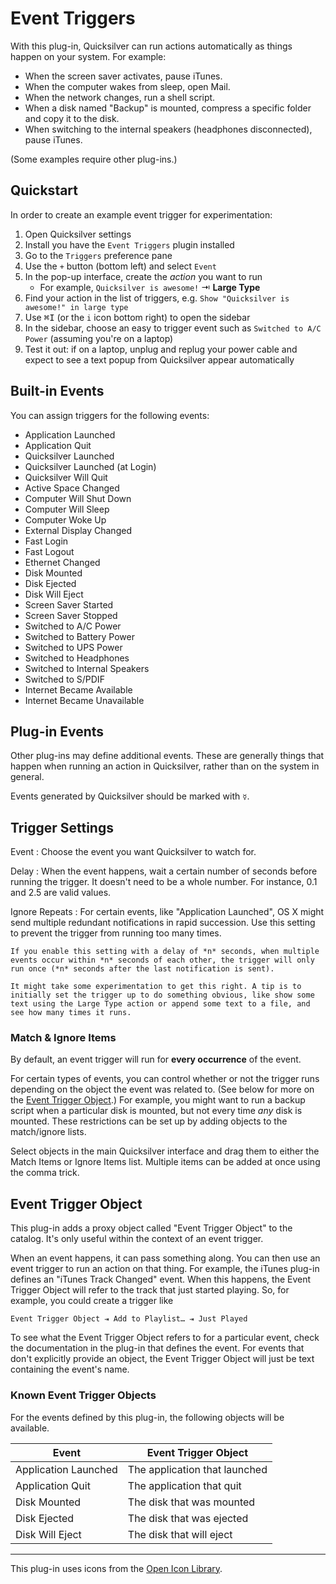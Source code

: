 # Event Triggers #

With this plug-in, Quicksilver can run actions automatically as things happen on your system. For example:

  * When the screen saver activates, pause iTunes.
  * When the computer wakes from sleep, open Mail.
  * When the network changes, run a shell script.
  * When a disk named "Backup" is mounted, compress a specific folder and copy it to the disk.
  * When switching to the internal speakers (headphones disconnected), pause iTunes.

(Some examples require other plug-ins.)

## Quickstart

In order to create an example event trigger for experimentation:

  1. Open Quicksilver settings
  1. Install you have the `Event Triggers` plugin installed
  1. Go to the `Triggers` preference pane
  1. Use the `+` button (bottom left) and select `Event`
  1. In the pop-up interface, create the *action* you want to run
      - For example, `Quicksilver is awesome!` ⇥ **Large Type**
  1. Find your action in the list of triggers, e.g. `Show "Quicksilver is awesome!" in large type`
  1. Use <kbd>⌘</kbd><kbd>I</kbd> (or the `i` icon bottom right) to open the sidebar
  1. In the sidebar, choose an easy to trigger event such as `Switched to A/C Power` (assuming you're on a laptop)
  1. Test it out: if on a laptop, unplug and replug your power cable and expect
   to see a text popup from Quicksilver appear automatically

## Built-in Events ##

You can assign triggers for the following events:

  * Application Launched
  * Application Quit
  * Quicksilver Launched
  * Quicksilver Launched (at Login)
  * Quicksilver Will Quit
  * Active Space Changed
  * Computer Will Shut Down
  * Computer Will Sleep
  * Computer Woke Up
  * External Display Changed
  * Fast Login
  * Fast Logout
  * Ethernet Changed
  * Disk Mounted
  * Disk Ejected
  * Disk Will Eject
  * Screen Saver Started
  * Screen Saver Stopped
  * Switched to A/C Power
  * Switched to Battery Power
  * Switched to UPS Power
  * Switched to Headphones
  * Switched to Internal Speakers
  * Switched to S/PDIF
  * Internet Became Available
  * Internet Became Unavailable

## Plug-in Events ##

Other plug-ins may define additional events. These are generally things that happen when running an action in Quicksilver, rather than on the system in general.

Events generated by Quicksilver should be marked with `☿`.

## Trigger Settings ##

Event
:   Choose the event you want Quicksilver to watch for.

Delay
:   When the event happens, wait a certain number of seconds before running the trigger. It doesn't need to be a whole number. For instance, 0.1 and 2.5 are valid values.

Ignore Repeats
:   For certain events, like "Application Launched", OS X might send multiple redundant notifications in rapid succession. Use this setting to prevent the trigger from running too many times.

    If you enable this setting with a delay of *n* seconds, when multiple events occur within *n* seconds of each other, the trigger will only run once (*n* seconds after the last notification is sent).

    It might take some experimentation to get this right. A tip is to initially set the trigger up to do something obvious, like show some text using the Large Type action or append some text to a file, and see how many times it runs.

### Match & Ignore Items ###

By default, an event trigger will run for **every occurrence** of the event.

For certain types of events, you can control whether or not the trigger runs depending on the object the event was related to. (See below for more on the [Event Trigger Object](#event_trigger_object).) For example, you might want to run a backup script when a particular disk is mounted, but not every time *any* disk is mounted. These restrictions can be set up by adding objects to the match/ignore lists.

Select objects in the main Quicksilver interface and drag them to either the Match Items or Ignore Items list. Multiple items can be added at once using the comma trick.

## Event Trigger Object ##

This plug-in adds a proxy object called "Event Trigger Object" to the catalog. It's only useful within the context of an event trigger.

When an event happens, it can pass something along. You can then use an event trigger to run an action on that thing. For example, the iTunes plug-in defines an "iTunes Track Changed" event. When this happens, the Event Trigger Object will refer to the track that just started playing. So, for example, you could create a trigger like

    Event Trigger Object ⇥ Add to Playlist… ⇥ Just Played

To see what the Event Trigger Object refers to for a particular event, check the documentation in the plug-in that defines the event. For events that don't explicitly provide an object, the Event Trigger Object will just be text containing the event's name.

### Known Event Trigger Objects ###

For the events defined by this plug-in, the following objects will be available.

  Event                         | Event Trigger Object
  ----------------------------- | -----------------------------------
  Application Launched          | The application that launched
  Application Quit              | The application that quit
  Disk Mounted                  | The disk that was mounted
  Disk Ejected                  | The disk that was ejected
  Disk Will Eject               | The disk that will eject

* * * * * * * * * *

This plug-in uses icons from the [Open Icon Library](http://openiconlibrary.sourceforge.net/).
